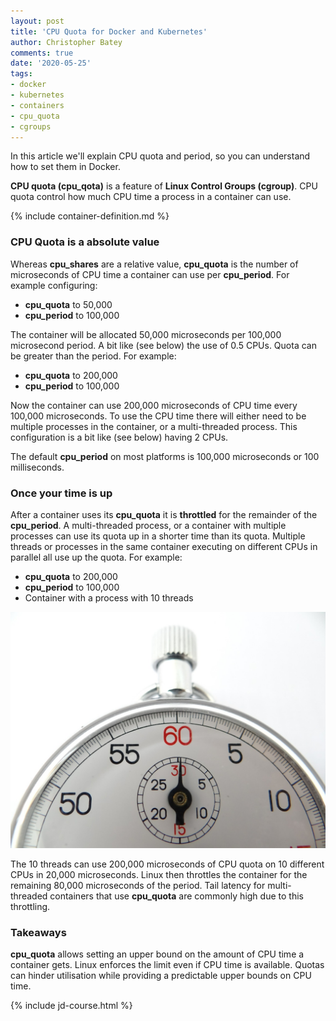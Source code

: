 ```yaml
---
layout: post
title: 'CPU Quota for Docker and Kubernetes'
author: Christopher Batey
comments: true
date: '2020-05-25'
tags:
- docker 
- kubernetes
- containers
- cpu_quota
- cgroups
---
```


In this article we'll explain CPU quota and period, so you can understand how to set them in Docker.

**CPU quota (cpu_qota)** is a feature of **Linux Control Groups (cgroup)**. CPU quota control how much CPU time a process in a container can use.

{% include container-definition.md %}

### CPU Quota is a absolute value

Whereas **cpu_shares** are a relative value, **cpu_quota** is the number of microseconds of CPU time a container can use per **cpu_period**.
For example configuring:
 * **cpu_quota** to 50,000 
 * **cpu_period** to 100,000
 
The container will be allocated 50,000 microseconds per 100,000 microsecond period. A bit like (see below) the use of 0.5 CPUs.
Quota can be greater than the period. For example:
 * **cpu_quota** to 200,000 
 * **cpu_period** to 100,000
 
Now the container can use 200,000 microseconds of CPU time every 100,000 microseconds. To use the CPU time there will either need
to be multiple processes in the container, or a multi-threaded process. This configuration is a bit like (see below) having 2 CPUs.

The default **cpu_period** on most platforms is 100,000 microseconds or 100 milliseconds.

### Once your time is up

After a container uses its **cpu_quota** it is **throttled** for the remainder of the **cpu_period**. 
A multi-threaded process, or a container with multiple processes can use its quota up in a shorter time than its quota.
Multiple threads or processes in the same container executing on different CPUs in parallel all use up the quota. For example:
 * **cpu_quota** to 200,000 
 * **cpu_period** to 100,000
 * Container with a process with 10 threads
 
 
<img src="/assets/cpu_quota/stop-watch.jpg" class="img-fluid mt-1 pl-5 pr-5" />
 
The 10 threads can use 200,000 microseconds of CPU quota on 10 different CPUs in 20,000 microseconds. Linux then throttles the container 
for the remaining 80,000 microseconds of the period.
Tail latency for multi-threaded containers that use **cpu_quota** are commonly high due to this throttling.

### Takeaways

**cpu_quota** allows setting an upper bound on the amount of CPU time a container gets. Linux enforces the limit even if CPU time
is available. Quotas can hinder utilisation while providing a predictable upper bounds on CPU time. 

{% include jd-course.html %}

